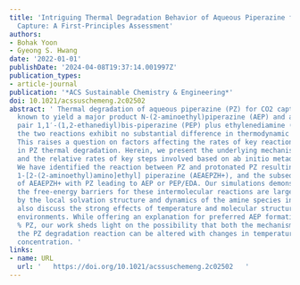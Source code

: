 ```yaml
---
title: 'Intriguing Thermal Degradation Behavior of Aqueous Piperazine for Carbon Dioxide
  Capture: A First-Principles Assessment'
authors:
- Bohak Yoon
- Gyeong S. Hwang
date: '2022-01-01'
publishDate: '2024-04-08T19:37:14.001997Z'
publication_types:
- article-journal
publication: '*ACS Sustainable Chemistry & Engineering*'
doi: 10.1021/acssuschemeng.2c02502
abstract: ' Thermal degradation of aqueous piperazine (PZ) for CO2 capture is experimentally
  known to yield a major product N-(2-aminoethyl)piperazine (AEP) and a minor product
  pair 1,1′-(1,2-ethanediyl)bis-piperazine (PEP) plus ethylenediamine (EDA), although
  the two reactions exhibit no substantial difference in thermodynamic favorability.
  This raises a question on factors affecting the rates of key reactions involved
  in PZ thermal degradation. Herein, we present the underlying mechanisms of PZ degradation
  and the relative rates of key steps involved based on ab initio metadynamics simulations.
  We have identified the reaction between PZ and protonated PZ resulting in an intermediate,
  1-[2-(2-aminoethyl)amino]ethyl] piperazine (AEAEPZH+), and the subsequent reaction
  of AEAEPZH+ with PZ leading to AEP or PEP/EDA. Our simulations demonstrate that
  the free-energy barriers for these intermolecular reactions are largely determined
  by the local solvation structure and dynamics of the amine species involved. We
  also discuss the strong effects of temperature and molecular structure on the solvation
  environments. While offering an explanation for preferred AEP formation in 30 wt
  % PZ, our work sheds light on the possibility that both the mechanism and rate of
  the PZ degradation reaction can be altered with changes in temperature and amine
  concentration. '
links:
- name: URL
  url: '   https://doi.org/10.1021/acssuschemeng.2c02502   '
---
```

